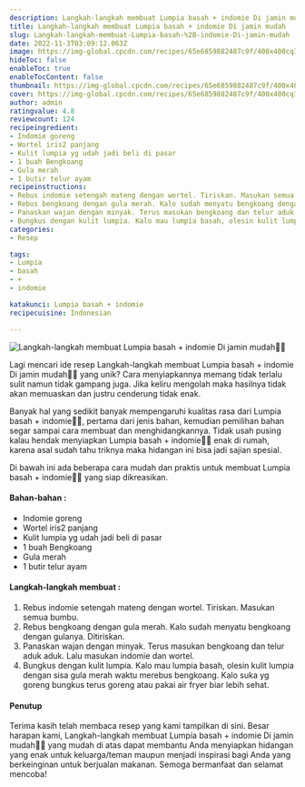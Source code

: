 ```yaml
---
description: Langkah-langkah membuat Lumpia basah + indomie Di jamin mudah"
title: Langkah-langkah membuat Lumpia basah + indomie Di jamin mudah
slug: Langkah-langkah-membuat-Lumpia-basah-%2B-indomie-Di-jamin-mudah
date: 2022-11-3T03:09:12.063Z
image: https://img-global.cpcdn.com/recipes/65e6859882487c9f/400x400cq70/photo.jpg
hideToc: false
enableToc: true
enableTocContent: false
thumbnail: https://img-global.cpcdn.com/recipes/65e6859882487c9f/400x400cq70/photo.jpg
cover: https://img-global.cpcdn.com/recipes/65e6859882487c9f/400x400cq70/photo.jpg
author: admin
ratingvalue: 4.8
reviewcount: 124
recipeingredient:
- Indomie goreng
- Wortel iris2 panjang
- Kulit lumpia yg udah jadi beli di pasar
- 1 buah Bengkoang
- Gula merah
- 1 butir telur ayam
recipeinstructions:
- Rebus indomie setengah mateng dengan wortel. Tiriskan. Masukan semua bumbu.
- Rebus bengkoang dengan gula merah. Kalo sudah menyatu bengkoang dengan gulanya. Ditiriskan.
- Panaskan wajan dengan minyak. Terus masukan bengkoang dan telur aduk aduk. Lalu masukan indomie dan wortel.
- Bungkus dengan kulit lumpia. Kalo mau lumpia basah, olesin kulit lumpia dengan sisa gula merah waktu merebus bengkoang. Kalo suka yg goreng bungkus terus goreng atau pakai air fryer biar lebih sehat.
categories:
- Resep

tags:
- Lumpia
- basah
- +
- indomie

katakunci: Lumpia basah + indomie
recipecuisine: Indonesian

---
```


![Langkah-langkah membuat Lumpia basah + indomie Di jamin mudah👩‍🍳](https://img-global.cpcdn.com/recipes/65e6859882487c9f/400x400cq70/photo.jpg)

Lagi mencari ide resep Langkah-langkah membuat Lumpia basah + indomie Di jamin mudah👩‍🍳 yang unik? Cara menyiapkannya memang tidak terlalu sulit namun tidak gampang juga. Jika keliru mengolah maka hasilnya tidak akan memuaskan dan justru cenderung tidak enak.

Banyak hal yang sedikit banyak mempengaruhi kualitas rasa dari Lumpia basah + indomie👩‍🍳, pertama dari jenis bahan, kemudian pemilihan bahan segar sampai cara membuat dan menghidangkannya. Tidak usah pusing kalau hendak menyiapkan Lumpia basah + indomie👩‍🍳 enak di rumah, karena asal sudah tahu triknya maka hidangan ini bisa jadi sajian spesial.

Di bawah ini ada beberapa cara mudah dan praktis untuk membuat Lumpia basah + indomie👩‍🍳 yang siap dikreasikan.

<!--inarticleads1-->

#### Bahan-bahan :

- Indomie goreng
- Wortel iris2 panjang
- Kulit lumpia yg udah jadi beli di pasar
- 1 buah Bengkoang
- Gula merah
- 1 butir telur ayam

<!--inarticleads2-->

#### Langkah-langkah membuat :

1. Rebus indomie setengah mateng dengan wortel. Tiriskan. Masukan semua bumbu.
1. Rebus bengkoang dengan gula merah. Kalo sudah menyatu bengkoang dengan gulanya. Ditiriskan.
1. Panaskan wajan dengan minyak. Terus masukan bengkoang dan telur aduk aduk. Lalu masukan indomie dan wortel.
1. Bungkus dengan kulit lumpia. Kalo mau lumpia basah, olesin kulit lumpia dengan sisa gula merah waktu merebus bengkoang. Kalo suka yg goreng bungkus terus goreng atau pakai air fryer biar lebih sehat.

#### Penutup

Terima kasih telah membaca resep yang kami tampilkan di sini. Besar harapan kami, Langkah-langkah membuat Lumpia basah + indomie Di jamin mudah👩‍🍳 yang mudah di atas dapat membantu Anda menyiapkan hidangan yang enak untuk keluarga/teman maupun menjadi inspirasi bagi Anda yang berkeinginan untuk berjualan makanan. Semoga bermanfaat dan selamat mencoba!